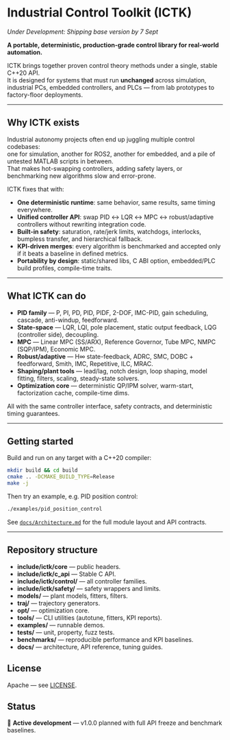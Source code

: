 # Industrial Control Toolkit (ICTK)  
*Under Development: Shipping base version by 7 Sept*

**A portable, deterministic, production-grade control library for real-world automation.**

ICTK brings together proven control theory methods under a single, stable C++20 API.  
It is designed for systems that must run **unchanged** across simulation, industrial PCs, embedded controllers, and PLCs — from lab prototypes to factory-floor deployments.

---

## Why ICTK exists

Industrial autonomy projects often end up juggling multiple control codebases:  
one for simulation, another for ROS2, another for embedded, and a pile of untested MATLAB scripts in between.  
That makes hot-swapping controllers, adding safety layers, or benchmarking new algorithms slow and error-prone.

ICTK fixes that with:

- **One deterministic runtime**: same behavior, same results, same timing everywhere.
- **Unified controller API**: swap PID ↔ LQR ↔ MPC ↔ robust/adaptive controllers without rewriting integration code.
- **Built-in safety**: saturation, rate/jerk limits, watchdogs, interlocks, bumpless transfer, and hierarchical fallback.
- **KPI-driven merges**: every algorithm is benchmarked and accepted only if it beats a baseline in defined metrics.
- **Portability by design**: static/shared libs, C ABI option, embedded/PLC build profiles, compile-time traits.

---

## What ICTK can do

- **PID family** — P, PI, PD, PID, PIDF, 2-DOF, IMC-PID, gain scheduling, cascade, anti-windup, feedforward.
- **State-space** — LQR, LQI, pole placement, static output feedback, LQG (controller side), decoupling.
- **MPC** — Linear MPC (SS/ARX), Reference Governor, Tube MPC, NMPC (SQP/IPM), Economic MPC.
- **Robust/adaptive** — H∞ state-feedback, ADRC, SMC, DOBC + feedforward, Smith, IMC, Repetitive, ILC, MRAC.
- **Shaping/plant tools** — lead/lag, notch design, loop shaping, model fitting, filters, scaling, steady-state solvers.
- **Optimization core** — deterministic QP/IPM solver, warm-start, factorization cache, compile-time dims.

All with the same controller interface, safety contracts, and deterministic timing guarantees.

---

## Getting started

Build and run on any target with a C++20 compiler:

```bash
mkdir build && cd build
cmake .. -DCMAKE_BUILD_TYPE=Release
make -j
````

Then try an example, e.g. PID position control:

```bash
./examples/pid_position_control
```

See [`docs/Architecture.md`](docs/Architecture.md) for the full module layout and API contracts.

---

## Repository structure

* **include/ictk/core** — public headers.
* **include/ictk/c_api** — Stable C API.
* **include/ictk/control/** — all controller families.
* **include/ictk/safety/** — safety wrappers and limits.
* **models/** — plant models, fitters, filters.
* **traj/** — trajectory generators.
* **opt/** — optimization core.
* **tools/** — CLI utilities (autotune, fitters, KPI reports).
* **examples/** — runnable demos.
* **tests/** — unit, property, fuzz tests.
* **benchmarks/** — reproducible performance and KPI baselines.
* **docs/** — architecture, API reference, tuning guides.



## License

Apache — see [LICENSE](LICENSE).


## Status

🚧 **Active development** — v1.0.0 planned with full API freeze and benchmark baselines.

